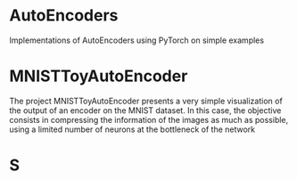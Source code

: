 # AutoEncoders
 Implementations of AutoEncoders using PyTorch on simple examples


# MNISTToyAutoEncoder

The project MNISTToyAutoEncoder presents a very simple visualization of the output of an encoder on the MNIST dataset. In this case, the objective consists in compressing the information of the images as much as possible, using a limited number of neurons at the bottleneck of the network

# S